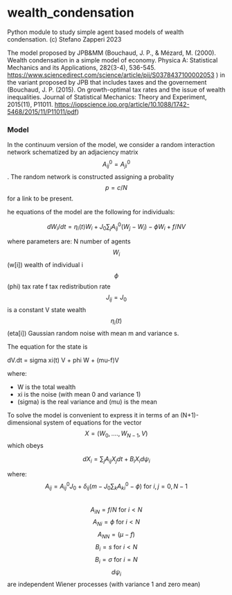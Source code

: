 # wealth_condensation
Python module to study simple agent based models of wealth condensation. 
(c) Stefano Zapperi 2023

The model proposed by JPB&MM (Bouchaud, J. P., & Mézard, M. (2000). Wealth condensation in a simple model of economy. Physica A: Statistical Mechanics and its Applications, 282(3-4), 536-545. https://www.sciencedirect.com/science/article/pii/S0378437100002053 ) in the variant proposed by JPB that includes taxes and the governement (Bouchaud, J. P. (2015). On growth-optimal tax rates and the issue of wealth inequalities. Journal of Statistical Mechanics: Theory and Experiment, 2015(11), P11011. https://iopscience.iop.org/article/10.1088/1742-5468/2015/11/P11011/pdf)

### Model

In the continuum version of the model, we consider a random interaction network schematized by an adjaciency matrix $$A^0_{ij}=A^0_{ji}$$.
The random network is constructed assigning a probality $$p=c/N$$ for a link to be present.

he equations of the model are the following for individuals:

$$ dW_i/dt = \eta_i(t) W_i + J_0\sum_j A^0_{ij}(W_j -W_i) - \phi W_i + f/N V$$

where parameters are: 
N number of agents
$$W_i$$ (w[i]) wealth of individual i
$$\phi$$ (phi) tax rate
f tax redistribution rate
$$J_{ij}=J_0$$ is a constant
V state wealth
$$\eta_i(t)$$ (eta[i]) Gaussian random noise with mean m and variance s.

The equation for the state is

dV.dt =  sigma  xi(t)  V + phi W + (mu-f)V

where:
- W is the total wealth
- xi is the noise (with mean 0 and variance 1)
- (sigma) is the real variance and  (mu) is the mean

To solve the model is convenient to express it in terms of an 
(N+1)-dimensional system of equations for the vector 
$$X = (W_0, ...., W_{N-1}, V)$$
which obeys

$$dX_i = \sum_j A_{ij} X_j dt + B_i X_i d\psi_i$$

where:
$$A_{ij} = A^0_{ij}J_0 + \delta_{ij} (m-J_0\sum_k A^0_{ki} -\phi)  \mbox{ for } i,j=0,N-1$$   
$$A_{iN}=f/N \mbox{ for } i<N$$ 
$$A_{Ni}=\phi  \mbox{ for } i<N$$
$$A_{NN}=(\mu-f)$$
$$B_i = s \mbox{ for } i<N$$
$$B_i=\sigma \mbox{ for } i=N$$
$$d\psi_i$$ are independent Wiener processes (with variance 1 and zero mean)

